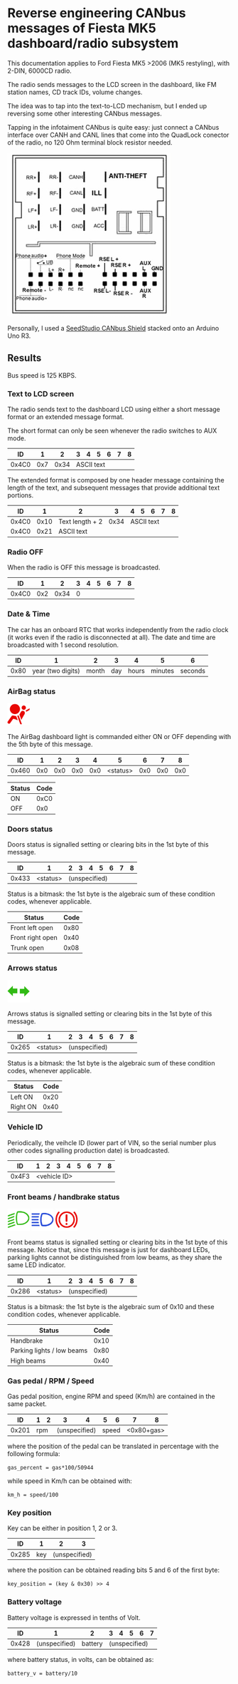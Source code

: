 # Reverse engineering CANbus messages of Fiesta MK5 dashboard/radio subsystem
This documentation applies to Ford Fiesta MK5 >2006 (MK5 restyling), with 2-DIN, 6000CD radio.

The radio sends messages to the LCD screen in the dashboard, like FM station names, CD track IDs, volume changes.

The idea was to tap into the text-to-LCD mechanism, but I ended up reversing some other interesting CANbus messages.

Tapping in the infotaiment CANbus is quite easy: just connect a CANbus interface over CANH and CANL lines that come into the QuadLock conector of the radio, no 120 Ohm terminal block resistor needed.

![QuadLock connector and CANbus pins](quadlock.png)

Personally, I used a [SeedStudio CANbus Shield](https://wiki.seeedstudio.com/CAN-BUS_Shield_V2.0/) stacked onto an Arduino Uno R3. 

## Results
Bus speed is 125 KBPS.

### Text to LCD screen
The radio sends text to the dashboard LCD using either a short message format or an extended message format. 

The short format can only be seen whenever the radio switches to AUX mode.

<table class="tg">
<thead>
  <tr>
    <th class="tg-c3ow">ID</th>
    <th class="tg-c3ow">1</th>
    <th class="tg-c3ow">2</th>
    <th class="tg-c3ow">3</th>
    <th class="tg-c3ow">4</th>
    <th class="tg-c3ow">5</th>
    <th class="tg-c3ow">6</th>
    <th class="tg-c3ow">7</th>
    <th class="tg-c3ow">8</th>
  </tr>
</thead>
<tbody>
  <tr>
    <td class="tg-c3ow">0x4C0</td>
    <td class="tg-c3ow">0x7</td>
    <td class="tg-c3ow">0x34</td>
    <td class="tg-c3ow" colspan="6">ASCII text</td>
  </tr>
</tbody>
</table>

The extended format is composed by one header message containing the length of the text, and subsequent messages that provide additional text portions.

<table class="tg">
<thead>
  <tr>
    <th class="tg-c3ow">ID</th>
    <th class="tg-c3ow">1</th>
    <th class="tg-c3ow">2</th>
    <th class="tg-c3ow">3</th>
    <th class="tg-c3ow">4</th>
    <th class="tg-c3ow">5</th>
    <th class="tg-c3ow">6</th>
    <th class="tg-c3ow">7</th>
    <th class="tg-c3ow">8</th>
  </tr>
</thead>
<tbody>
  <tr>
    <td class="tg-c3ow">0x4C0</td>
    <td class="tg-c3ow">0x10</td>
    <td class="tg-c3ow">Text length + 2</td>
    <td class="tg-c3ow">0x34</td>
    <td class="tg-c3ow" colspan="5">ASCII text</td>
  </tr>
  <tr>
    <td class="tg-0pky">0x4C0</td>
    <td class="tg-0pky">0x21</td>
    <td class="tg-0pky" colspan="7">ASCII text</td>
  </tr>
</tbody>
</table>

### Radio OFF
When the radio is OFF this message is broadcasted.
<table class="tg">
<thead>
  <tr>
    <th class="tg-c3ow">ID</th>
    <th class="tg-c3ow">1</th>
    <th class="tg-c3ow">2</th>
    <th class="tg-c3ow">3</th>
    <th class="tg-c3ow">4</th>
    <th class="tg-c3ow">5</th>
    <th class="tg-c3ow">6</th>
    <th class="tg-c3ow">7</th>
    <th class="tg-c3ow">8</th>
  </tr>
</thead>
<tbody>
  <tr>
    <td class="tg-c3ow">0x4C0</td>
    <td class="tg-c3ow">0x2</td>
    <td class="tg-c3ow">0x34</td>
    <td class="tg-c3ow" colspan="6">0</td>
  </tr>
</tbody>
</table>

### Date & Time
The car has an onboard RTC that works independently from the radio clock (it works even if the radio is disconnected at all). The date and time are broadcasted with 1 second resolution.
<table class="tg">
<thead>
  <tr>
    <th class="tg-c3ow">ID</th>
    <th class="tg-c3ow">1</th>
    <th class="tg-c3ow">2</th>
    <th class="tg-c3ow">3</th>
    <th class="tg-c3ow">4</th>
    <th class="tg-c3ow">5</th>
    <th class="tg-c3ow">6</th>
  </tr>
</thead>
<tbody>
  <tr>
    <td class="tg-c3ow">0x80</td>
    <td class="tg-c3ow">year (two digits)</td>
    <td class="tg-c3ow">month</td>
    <td class="tg-c3ow">day</td>
    <td class="tg-c3ow">hours</td>
    <td class="tg-c3ow">minutes</td>
    <td class="tg-c3ow">seconds</td>
  </tr>
</tbody>
</table>

### AirBag status 

<img src="K01_0.png" data-canonical-src="K01_0.png" width="50"/>

The AirBag dashboard light is commanded either ON or OFF depending with the 5th byte of this message. 

<table class="tg">
<thead>
  <tr>
    <th class="tg-c3ow">ID</th>
    <th class="tg-c3ow">1</th>
    <th class="tg-c3ow">2</th>
    <th class="tg-c3ow">3</th>
    <th class="tg-c3ow">4</th>
    <th class="tg-0lax">5</th>
    <th class="tg-0lax">6</th>
    <th class="tg-c3ow">7</th>
    <th class="tg-c3ow">8</th>
  </tr>
</thead>
<tbody>
  <tr>
    <td class="tg-c3ow">0x460</td>
    <td class="tg-c3ow">0x0</td>
    <td class="tg-c3ow">0x0</td>
    <td class="tg-c3ow">0x0</td>
    <td class="tg-c3ow">0x0</td>
    <td class="tg-0lax">&lt;status&gt;</td>
    <td class="tg-0lax">0x0</td>
    <td class="tg-c3ow">0x0</td>
    <td class="tg-c3ow">0x0</td>
  </tr>
</tbody>
</table>

<table class="tg">
<thead>
  <tr>
    <th class="tg-c3ow">Status</th>
    <th class="tg-c3ow">Code</th>
  </tr>
</thead>
<tbody>
  <tr>
    <td class="tg-c3ow">ON</td>
    <td class="tg-c3ow">0xC0</td>
  </tr>
  <tr>
    <td class="tg-c3ow">OFF</td>
    <td class="tg-c3ow">0x0</td>
  </tr>

</tbody>
</table>

### Doors status
Doors status is signalled setting or clearing bits in the 1st byte of this message.

<table>
<thead>
  <tr>
    <th>ID</th>
    <th>1</th>
    <th>2</th>
    <th>3</th>
    <th>4</th>
    <th>5</th>
    <th>6</th>
    <th>7</th>
    <th>8</th>
  </tr>
</thead>
<tbody>
  <tr>
    <td>0x433</td>
    <td>&lt;status&gt;</td>
    <td colspan="7">(unspecified)</td>
  </tr>
</tbody>
</table>

Status is a bitmask: the 1st byte is the algebraic sum of these condition codes, whenever applicable.

<table>
<thead>
  <tr>
    <th>Status</th>
    <th>Code</th>
  </tr>
</thead>
<tbody>
  <tr>
    <td>Front left open</td>
    <td>0x80</td>
  </tr>
  <tr>
    <td>Front right open</td>
    <td>0x40</td>
  </tr>
  <tr>
    <td>Trunk open</td>
    <td>0x08</td>
  </tr>
</tbody>
</table>


### Arrows status

<img src="H34.png" data-canonical-src="H34.png" width="50"/>

Arrows status is signalled setting or clearing bits in the 1st byte of this message.

<table>
<thead>
  <tr>
    <th>ID</th>
    <th>1</th>
    <th>2</th>
    <th>3</th>
    <th>4</th>
    <th>5</th>
    <th>6</th>
    <th>7</th>
    <th>8</th>
  </tr>
</thead>
<tbody>
  <tr>
    <td>0x265</td>
    <td>&lt;status&gt;</td>
    <td colspan="7">(unspecified)</td>
  </tr>
</tbody>
</table>

Status is a bitmask: the 1st byte is the algebraic sum of these condition codes, whenever applicable.

<table>
<thead>
  <tr>
    <th>Status</th>
    <th>Code</th>
  </tr>
</thead>
<tbody>
  <tr>
    <td>Left ON</td>
    <td>0x20</td>
  </tr>
  <tr>
    <td>Right ON</td>
    <td>0x40</td>
  </tr>
</tbody>
</table>


### Vehicle ID
Periodically, the veihcle ID (lower part of VIN, so the serial number plus other codes signalling production date) is broadcasted.

<table>
<thead>
  <tr>
    <th>ID</th>
    <th>1</th>
    <th>2</th>
    <th>3</th>
    <th>4</th>
    <th>5</th>
    <th>6</th>
    <th>7</th>
    <th>8</th>
  </tr>
</thead>
<tbody>
  <tr>
    <td>0x4F3</td>
    <td colspan="8">&lt;vehicle ID&gt;</td>
  </tr>
</tbody>
</table>



### Front beams / handbrake status

<img src="H35.png" data-canonical-src="H35.png" width="50"/> <img src="H36.png" data-canonical-src="H36.png" width="50"/> <img src="K02_0.png" data-canonical-src="K02_0.png" width="50"/> 

Front beams status is signalled setting or clearing bits in the 1st byte of this message. Notice that, since this message is just for dashboard LEDs, parking lights cannot be distinguished from low beams, as they share the same LED indicator.

<table>
<thead>
  <tr>
    <th>ID</th>
    <th>1</th>
    <th>2</th>
    <th>3</th>
    <th>4</th>
    <th>5</th>
    <th>6</th>
    <th>7</th>
    <th>8</th>
  </tr>
</thead>
<tbody>
  <tr>
    <td>0x286</td>
    <td>&lt;status&gt;</td>
    <td colspan="7">(unspecified)</td>
  </tr>
</tbody>
</table>

Status is a bitmask: the 1st byte is the algebraic sum of 0x10 and these condition codes, whenever applicable.
<table>
<thead>
  <tr>
    <th>Status</th>
    <th>Code</th>
  </tr>
</thead>
<tbody>
  <tr>
    <td>Handbrake</td>
    <td>0x10</td>
  </tr>
  <tr>
    <td>Parking lights / low beams</td>
    <td>0x80</td>
  </tr>
  <tr>
    <td>High beams</td>
    <td>0x40</td>
  </tr>
</tbody>
</table>

### Gas pedal / RPM / Speed

Gas pedal position, engine RPM and speed (Km/h) are contained in the same packet.

<table>
<thead>
  <tr>
    <th>ID</th>
    <th>1</th>
    <th>2</th>
    <th>3</th>
    <th>4</th>
    <th>5</th>
    <th>6</th>
    <th>7</th>
    <th>8</th>
  </tr>
</thead>
<tbody>
  <tr>
    <td>0x201</td>
    <td colspan="2">rpm</td>
    <td colspan="2">(unspecified)</td>
    <td colspan="2">speed</td>
    <td colspan="2">&lt;0x80+gas&gt;</td>
  </tr>
</tbody>
</table>

where the position of the pedal can be translated in percentage with the following formula:
```
gas_percent = gas*100/50944
```
while speed in Km/h can be obtained with:
```
km_h = speed/100
```

### Key position

Key can be either in position 1, 2 or 3. 

<table>
<thead>
  <tr>
    <th>ID</th>
    <th>1</th>
    <th>2</th>
    <th>3</th>
  </tr>
</thead>
<tbody>
  <tr>
    <td>0x285</td>
    <td colspan="1">key</td>
    <td colspan="2">(unspecified)</td>
  </tr>
</tbody>
</table>

where the position can be obtained reading bits 5 and 6 of the first byte:
```
key_position = (key & 0x30) >> 4
```

### Battery voltage

Battery voltage is expressed in tenths of Volt.

<table>
<thead>
  <tr>
    <th>ID</th>
    <th>1</th>
    <th>2</th>
    <th>3</th>
    <th>4</th>
    <th>5</th>
    <th>6</th>
    <th>7</th>
  </tr>
</thead>
<tbody>
  <tr>
    <td>0x428</td>
    <td colspan="1">(unspecified)</td>
    <td colspan="1">battery</td>
    <td colspan="5">(unspecified)</td>
  </tr>
</tbody>
</table>

where battery status, in volts, can be obtained as:
```
battery_v = battery/10
```
